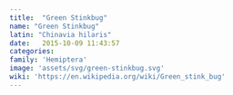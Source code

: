 ```yaml
---
title:  "Green Stinkbug"
name: "Green Stinkbug"
latin: "Chinavia hilaris"
date:   2015-10-09 11:43:57
categories: 
family: 'Hemiptera'
image: 'assets/svg/green-stinkbug.svg'
wiki: 'https://en.wikipedia.org/wiki/Green_stink_bug'
---
```

